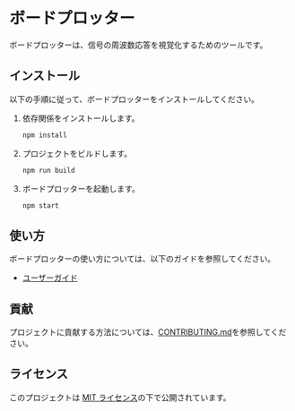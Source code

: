 # ボードプロッター

ボードプロッターは、信号の周波数応答を視覚化するためのツールです。

## インストール

以下の手順に従って、ボードプロッターをインストールしてください。

1. 依存関係をインストールします。

    ```bash
    npm install
    ```

2. プロジェクトをビルドします。

    ```bash
    npm run build
    ```

3. ボードプロッターを起動します。

    ```bash
    npm start
    ```

## 使い方

ボードプロッターの使い方については、以下のガイドを参照してください。

- [ユーザーガイド](./docs/user-guide-jp.md)

## 貢献

プロジェクトに貢献する方法については、[CONTRIBUTING.md](./CONTRIBUTING-jp.md)を参照してください。

## ライセンス

このプロジェクトは [MIT ライセンス](./LICENSE)の下で公開されています。